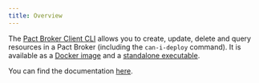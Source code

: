 ```yaml
---
title: Overview
---
```


The [Pact Broker Client CLI](https://github.com/pact-foundation/pact_broker-client) allows you to create, update, delete and query resources in a Pact Broker (including the `can-i-deploy` command). It is available as a [Docker image](https://hub.docker.com/r/pactfoundation/pact-cli) and a [standalone executable](https://github.com/pact-foundation/pact_broker-client/releases).

You can find the documentation [here](/pact_broker/client_cli/readme).
